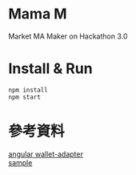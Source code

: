 # Mama M

Market MA Maker on Hackathon 3.0

# Install & Run

`npm install`  
`npm start`  


# 參考資料

[angular wallet-adapter](https://github.com/heavy-duty/platform/tree/master/libs/wallet-adapter/data-access)  
[sample](https://github.com/danmt/wallet-adapter-angular-sample)  
